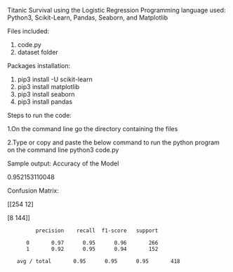 Titanic Survival using the Logistic Regression
Programming language used: Python3, Scikit-Learn, Pandas, Seaborn, and Matplotlib

Files included:
1. code.py
2. dataset folder


Packages installation:

1. pip3 install -U scikit-learn
2. pip3 install matplotlib
3. pip3 install seaborn
4. pip3 install pandas

Steps to run the code:

1.On the command line go the directory containing the files

2.Type or copy and paste the below command to run the python program on the command line
       python3 code.py
       
Sample output:
Accuracy of the Model

0.952153110048

Confusion Matrix:

[[254  12]

 [8 144]]
 
             precision    recall  f1-score   support

          0       0.97      0.95      0.96       266
          1       0.92      0.95      0.94       152

       avg / total       0.95      0.95      0.95       418
